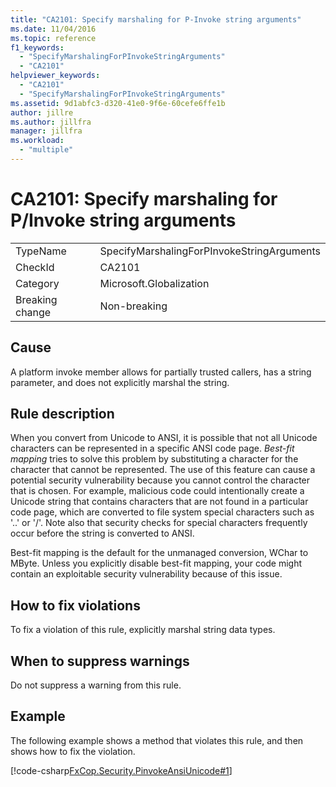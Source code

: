 ```yaml
---
title: "CA2101: Specify marshaling for P-Invoke string arguments"
ms.date: 11/04/2016
ms.topic: reference
f1_keywords:
  - "SpecifyMarshalingForPInvokeStringArguments"
  - "CA2101"
helpviewer_keywords:
  - "CA2101"
  - "SpecifyMarshalingForPInvokeStringArguments"
ms.assetid: 9d1abfc3-d320-41e0-9f6e-60cefe6ffe1b
author: jillre
ms.author: jillfra
manager: jillfra
ms.workload:
  - "multiple"
---
```

# CA2101: Specify marshaling for P/Invoke string arguments

|||
|-|-|
|TypeName|SpecifyMarshalingForPInvokeStringArguments|
|CheckId|CA2101|
|Category|Microsoft.Globalization|
|Breaking change|Non-breaking|

## Cause
A platform invoke member allows for partially trusted callers, has a string parameter, and does not explicitly marshal the string.

## Rule description
When you convert from Unicode to ANSI, it is possible that not all Unicode characters can be represented in a specific ANSI code page. *Best-fit mapping* tries to solve this problem by substituting a character for the character that cannot be represented. The use of this feature can cause a potential security vulnerability because you cannot control the character that is chosen. For example, malicious code could intentionally create a Unicode string that contains characters that are not found in a particular code page, which are converted to file system special characters such as '..' or '/'. Note also that security checks for special characters frequently occur before the string is converted to ANSI.

Best-fit mapping is the default for the unmanaged conversion, WChar to MByte. Unless you explicitly disable best-fit mapping, your code might contain an exploitable security vulnerability because of this issue.

## How to fix violations
To fix a violation of this rule, explicitly marshal string data types.

## When to suppress warnings
Do not suppress a warning from this rule.

## Example
The following example shows a method that violates this rule, and then shows how to fix the violation.

[!code-csharp[FxCop.Security.PinvokeAnsiUnicode#1](../code-quality/codesnippet/CSharp/ca2101-specify-marshaling-for-p-invoke-string-arguments_1.cs)]
